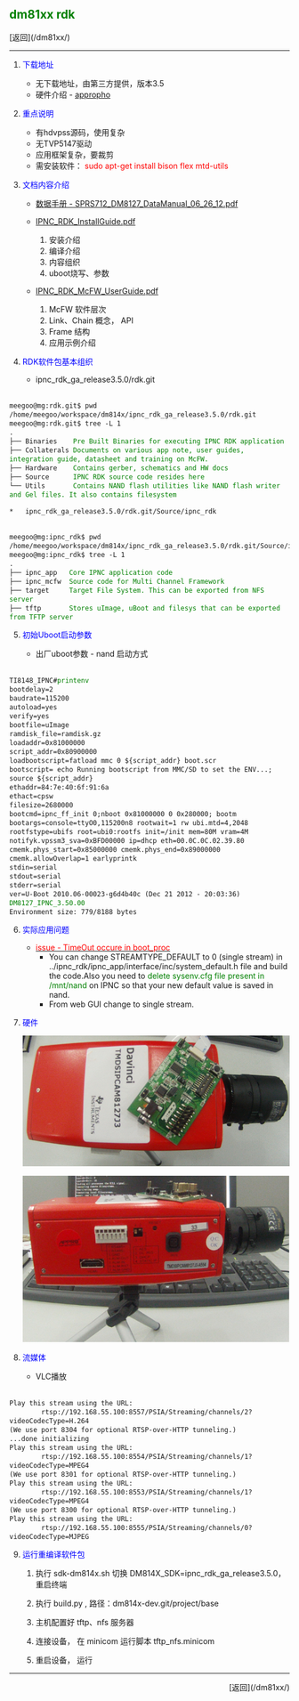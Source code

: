 ## <font color="green">dm81xx rdk</font> ##

<p align="left">
[返回](/dm81xx/)
<p>
<hr />

1.	<font color="blue">下载地址</font>

	*	无下载地址，由第三方提供，版本3.5
	*	硬件介绍 - [appropho](http://www.appropho.com/NewWeb/Product_DM8127J3.php)

2.	<font color="blue">重点说明</font>

	*	有hdvpss源码，使用复杂
	*	无TVP5147驱动
	*	应用框架复杂，要裁剪
	*	需安装软件： <font color="red">sudo apt-get install bison flex mtd-utils</font>

3. <font color="blue">文档内容介绍</font>

	*	[数据手册 - SPRS712_DM8127_DataManual_06_26_12.pdf](http://192.168.0.239/gitweb/?p=repositories/dm814x/dm814x-dev.git;a=blob;f=doc/dm8127/datasheet/SPRS712_DM8127_DataManual_06_26_12.pdf;h=40d5f08f6b452dab48a062ade28949cf8a61a7c8;hb=2f5e8c813b5c0961025f4db5faaaa39f816d3f48)

	*	[IPNC_RDK_InstallGuide.pdf](http://192.168.0.239/gitweb/?p=repositories/dm814x/dm814x-dev.git;a=blob_plain;f=doc/dm8127/rdk3.5/IPNC_RDK_InstallGuide.pdf;hb=HEAD)

		1.	安装介绍
		2.	编译介绍
		3.	内容组织
		4.	uboot烧写、参数

	*	[IPNC_RDK_McFW_UserGuide.pdf](http://192.168.0.239/gitweb/?p=repositories/dm814x/dm814x-dev.git;a=blob_plain;f=doc/dm8127/rdk3.5/Collaterals/IPNC_RDK_McFW_UserGuide.pdf;hb=HEAD)

		1.	McFW 软件层次
		2.	Link、Chain 概念， API
		3.	Frame 结构
		4.	应用示例介绍

4.	<font color="blue">RDK软件包基本组织</font>

	*	ipnc_rdk_ga_release3.5.0/rdk.git
<pre><code>
meegoo@mg:rdk.git$ pwd
/home/meegoo/workspace/dm814x/ipnc_rdk_ga_release3.5.0/rdk.git
meegoo@mg:rdk.git$ tree -L 1
.
├── Binaries    <font color="green">Pre Built Binaries for executing IPNC RDK application</font>
├── Collaterals <font color="green">Documents on various app note, user guides, integration guide, datasheet and training on McFW.</font>
├── Hardware    <font color="green">Contains gerber, schematics and HW docs</font>
├── Source      <font color="green">IPNC RDK source code resides here</font>
└── Utils       <font color="green">Contains NAND flash utilities like NAND flash writer and Gel files. It also contains filesystem</font>
</code></pre>

	*	ipnc_rdk_ga_release3.5.0/rdk.git/Source/ipnc_rdk
<pre><code>
meegoo@mg:ipnc_rdk$ pwd
/home/meegoo/workspace/dm814x/ipnc_rdk_ga_release3.5.0/rdk.git/Source/ipnc_rdk
meegoo@mg:ipnc_rdk$ tree -L 1
.
├── ipnc_app   <font color="green">Core IPNC application code</font>
├── ipnc_mcfw  <font color="green">Source code for Multi Channel Framework</font>
├── target     <font color="green">Target File System. This can be exported from NFS server</font>
├── tftp       <font color="green">Stores uImage, uBoot and filesys that can be exported from TFTP server</font>
</code></pre>

5. <font color="blue">初始Uboot启动参数</font>
	
	*	出厂uboot参数 - nand 启动方式
<pre><code>
TI8148_IPNC#<font color="green">printenv</font>
bootdelay=2
baudrate=115200
autoload=yes
verify=yes
bootfile=uImage
ramdisk_file=ramdisk.gz
loadaddr=0x81000000
script_addr=0x80900000
loadbootscript=fatload mmc 0 ${script_addr} boot.scr
bootscript= echo Running bootscript from MMC/SD to set the ENV...; source ${script_addr}
ethaddr=84:7e:40:6f:91:6a
ethact=cpsw
filesize=2680000
bootcmd=ipnc_ff_init 0;nboot 0x81000000 0 0x280000; bootm
bootargs=console=ttyO0,115200n8 rootwait=1 rw ubi.mtd=4,2048 rootfstype=ubifs root=ubi0:rootfs init=/init mem=80M vram=4M notifyk.vpssm3_sva=0xBFD00000 ip=dhcp eth=00.0C.0C.02.39.80 cmemk.phys_start=0x85000000 cmemk.phys_end=0x89000000 cmemk.allowOverlap=1 earlyprintk
stdin=serial
stdout=serial
stderr=serial
ver=U-Boot 2010.06-00023-g6d4b40c (Dec 21 2012 - 20:03:36) <font color="green">DM8127_IPNC_3.50.00</font>
Environment size: 779/8188 bytes
</code></pre>

6. <font color="blue">实际应用问题</font>

	*	[<font color="red">issue - TimeOut occure in boot_proc</font>](http://e2e.ti.com/support/dsp/davinci_digital_media_processors/f/716/p/245286/860328.aspx)
		*	You can change STREAMTYPE_DEFAULT to 0 (single stream) in ../ipnc_rdk/ipnc_app/interface/inc/system_default.h file and build the code.Also you need to <font color="green">delete sysenv.cfg file present in /mnt/nand</font> on IPNC so that your new default value is saved in nand.
		*	From web GUI change to single stream.

7. <font color="blue">硬件</font>

	![](./img/dm8127-j3-1.png)

	![](./img/dm8127-j3-2.png)

8. <font color="blue">流媒体</font>
	
	*	VLC播放
<pre><code>
Play this stream using the URL:
        rtsp://192.168.55.100:8557/PSIA/Streaming/channels/2?videoCodecType=H.264
(We use port 8304 for optional RTSP-over-HTTP tunneling.)
...done initializing
Play this stream using the URL:
        rtsp://192.168.55.100:8554/PSIA/Streaming/channels/1?videoCodecType=MPEG4
(We use port 8301 for optional RTSP-over-HTTP tunneling.)
Play this stream using the URL:
        rtsp://192.168.55.100:8553/PSIA/Streaming/channels/1?videoCodecType=MPEG4
(We use port 8300 for optional RTSP-over-HTTP tunneling.)
Play this stream using the URL:
        rtsp://192.168.55.100:8555/PSIA/Streaming/channels/0?videoCodecType=MJPEG
</code></pre>

9. <font color="blue">运行重编译软件包</font>

	1.	执行 sdk-dm814x.sh 切换 DM814X_SDK=ipnc_rdk_ga_release3.5.0， 重启终端

	2.	执行 build.py , 路径：dm814x-dev.git/project/base
	
	3.	主机配置好 tftp、nfs 服务器
	
	4.	连接设备， 在 minicom 运行脚本 tftp_nfs.minicom
	
	5.	重启设备， 运行

<hr />
<p align="right">
[返回](/dm81xx/)
<p>
